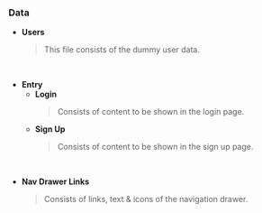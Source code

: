 ### Data

- **Users**
  > This file consists of the dummy user data.

<br>

- **Entry**
  - **Login**
    > Consists of content to be shown in the login page.
  - **Sign Up**
    > Consists of content to be shown in the sign up page.

<br>

- **Nav Drawer Links**
  > Consists of links, text & icons of the navigation drawer.
